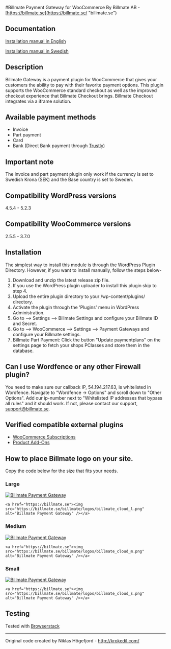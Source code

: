 #Billmate Payment Gateway for WooCommerce
By Billmate AB - [https://billmate.se](https://billmate.se/ "billmate.se")

## Documentation
[Installation manual in English](https://billmate.se/plugins/manual/Installation_Manual_Woocommerce_Billmate.pdf)

[Installation manual in Swedish](https://billmate.se/plugins/manual/Installationsmanual_Woocommerce_Billmate.pdf)

## Description 
Billmate Gateway is a payment plugin for WooCommerce that gives your customers the ability to pay with their favorite payment options. This plugin supports the WooCommerce standard checkout as well as the improved checkout experience that Billmate Checkout brings. Billmate Checkout integrates via a iframe solution.

## Available payment methods
* Invoice
* Part payment
* Card
* Bank (Direct Bank payment through [Trustly](https://www.trustly.com))

## Important note
The invoice and part payment plugin only work if the currency is set to Swedish Krona (SEK) and the Base country is set to Sweden.

## Compatibility WordPress versions
4.5.4 - 5.2.3

## Compatibility WooCommerce versions
2.5.5 - 3.7.0

## Installation
The simplest way to install this module is through the WordPress Plugin Directory. However, if you want to install manually, follow the steps below-
1. Download and unzip the latest release zip file.
2. If you use the WordPress plugin uploader to install this plugin skip to step 4.
3. Upload the entire plugin directory to your /wp-content/plugins/ directory.
4. Activate the plugin through the 'Plugins' menu in WordPress Administration.
5. Go to --> Settings --> Billmate Settings and configure your Billmate ID and Secret.
6. Go to --> WooCommerce --> Settings --> Payment Gateways and configure your Billmate settings.
7. Billmate Part Payment: Click the button "Update paymentplans" on the settings page to fetch your shops PClasses and store them in the database.

## Can I use Wordfence or any other Firewall plugin?
You need to make sure our callback IP, 54.194.217.63, is whitelisted  in Wordfence. Navigate to "Wordfence -> Options" and scroll down to "Other Options". Add our ip-number next to "Whitelisted IP addresses that bypass all rules" and it should work. If not, please contact our support, support@billmate.se.

## Verified compatible external plugins
* [WooCommerce Subscriptions](https://woocommerce.com/products/woocommerce-subscriptions/ "WooCommerce Subscriptions")
* [Product Add-Ons](https://woocommerce.com/products/product-add-ons/ "Product Add-Ons")

## How to place Billmate logo on your site.
Copy the code below for the size that fits your needs.

### Large
<a href="https://billmate.se"><img src="https://billmate.se/billmate/logos/billmate_cloud_l.png" alt="Billmate Payment Gateway" /></a>

`<a href="https://billmate.se"><img src="https://billmate.se/billmate/logos/billmate_cloud_l.png" alt="Billmate Payment Gateway" /></a>`

### Medium
<a href="https://billmate.se"><img src="https://billmate.se/billmate/logos/billmate_cloud_m.png" alt="Billmate Payment Gateway" /></a>

`<a href="https://billmate.se"><img src="https://billmate.se/billmate/logos/billmate_cloud_m.png" alt="Billmate Payment Gateway" /></a>`

### Small
<a href="https://billmate.se"><img src="https://billmate.se/billmate/logos/billmate_cloud_s.png" alt="Billmate Payment Gateway" /></a>

`<a href="https://billmate.se"><img src="https://billmate.se/billmate/logos/billmate_cloud_s.png" alt="Billmate Payment Gateway" /></a>`

## Testing
Tested with [Browserstack](http://www.browserstack.com)

---
Original code created by Niklas Högefjord - http://krokedil.com/
